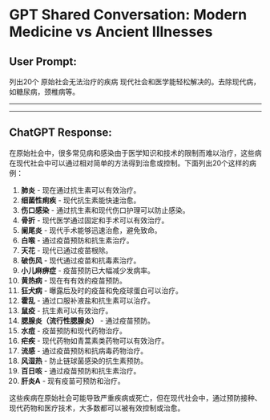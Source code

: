 
# GPT Shared Conversation: Modern Medicine vs Ancient Illnesses

## User Prompt:

列出20个 原始社会无法治疗的疾病 现代社会和医学能轻松解决的。去除现代病，如糖尿病，颈椎病等。

---

---

## ChatGPT Response:

在原始社会中，很多常见病和感染由于医学知识和技术的限制而难以治疗，这些病在现代社会中可以通过相对简单的方法得到治愈或控制。下面列出20个这样的病例：

1. **肺炎** - 现在通过抗生素可以有效治疗。
2. **细菌性痢疾** - 现代抗生素能快速治愈。
3. **伤口感染** - 通过抗生素和现代伤口护理可以防止感染。
4. **骨折** - 现代医学通过固定和手术可以有效治疗。
5. **阑尾炎** - 现代手术能够迅速治愈，避免致命。
6. **白喉** - 通过疫苗预防和抗生素治疗。
7. **天花** - 现代已通过疫苗根除。
8. **破伤风** - 现代通过疫苗和抗毒素治疗。
9. **小儿麻痹症** - 疫苗预防已大幅减少发病率。
10. **黄热病** - 现在有有效的疫苗预防。
11. **狂犬病** - 曝露后及时的疫苗和免疫球蛋白可以治疗。
12. **霍乱** - 通过口服补液盐和抗生素可以治疗。
13. **鼠疫** - 抗生素可以有效治疗。
14. **腮腺炎（流行性腮腺炎）** - 通过疫苗预防。
15. **水痘** - 疫苗预防和现代药物治疗。
16. **疟疾** - 现代药物如青蒿素类药物可以有效治疗。
17. **流感** - 通过疫苗预防和抗病毒药物治疗。
18. **风湿热** - 防止链球菌感染的抗生素预防。
19. **百日咳** - 通过疫苗预防和抗生素治疗。
20. **肝炎A** - 现有疫苗可预防和治疗。

这些疾病在原始社会可能导致严重疾病或死亡，但在现代社会中，通过预防接种、现代药物和医疗技术，大多数都可以被有效控制或治愈。